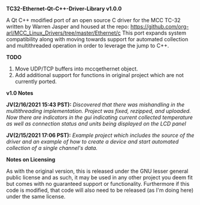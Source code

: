 **TC32-Ethernet-Qt-C++-Driver-Library v1.0.0**

A Qt C++ modified port of an open source C driver for the MCC TC-32 written by Warren Jasper and housed at the repo:
https://github.com/org-arl/MCC_Linux_Drivers/tree/master/Ethernet/c
This port expands system compatibility along with moving towards support for automated collection and multithreaded operation in order to leverage the jump to C++.

**TODO**
1. Move UDP/TCP buffers into mccqethernet object.
2. Add additional support for functions in original project which are not currently ported.

**v1.0 Notes**

**JV(2/16/2021 15:43 PST):** *Discovered that there was mishandling in the multithreading implementation. Project was fixed, rezipped, and uploaded. Now there are indicators in the gui indicating current collected temperature as well as connection status and units being displayed on the LCD panel*

**JV(2/15/2021 17:06 PST):** *Example project which includes the source of the driver and an example of how to create a device and start automated collection of a single channel's data.*

**Notes on Licensing**

As with the original version, this is released under the GNU lesser general public license and as such, it may be used in any other project you deem fit but comes with no guaranteed support or functionality. Furthermore if this code is modified, that code will also need to be released (as I'm doing here) under the same license.
